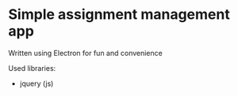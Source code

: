 # Simple assignment management app

Written using Electron for fun and convenience

Used libraries:
  - jquery (js)
